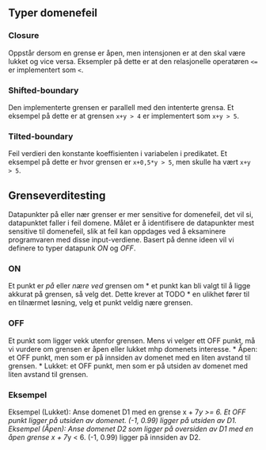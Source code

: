 

## Typer domenefeil

### Closure
Oppstår dersom en grense er åpen, men intensjonen er at den skal være lukket og vice versa. Eksempler på dette er at den relasjonelle operatøren `<=` er implementert som `<`.

### Shifted-boundary
Den implementerte grensen er parallell med den intenterte grensa.
Et eksempel på dette er at grensen `x+y > 4` er implementert som `x+y > 5`.

### Tilted-boundary
Feil verdieri den konstante koeffisienten i variabelen i predikatet.
Et eksempel på dette er hvor grensen er `x+0,5*y > 5`, men skulle ha vært `x+y > 5`.



## Grenseverditesting
Datapunkter på eller nær grenser er mer sensitive for domenefeil, det vil si, datapunktet faller i feil domene.
Målet er å identifisere de datapunkter mest sensitive til domenefeil, slik at feil kan oppdages ved å eksaminere programvaren med disse input-verdiene.
Basert på denne ideen vil vi definere to typer datapunk _ON_ og _OFF_.

### ON
Et punkt er _på_ eller _nære ved_ grensen om 
	*	et punkt kan bli valgt til å ligge akkurat på grensen, så velg det. Dette krever at TODO
	*	en ulikhet fører til en tilnærmet løsning, velg et punkt veldig nære grensen.

### OFF
Et punkt som ligger vekk utenfor grensen.
Mens vi velger ett OFF punkt, må vi vurdere om grensen er åpen eller lukket mhp domenets interesse. 
	* Åpen: et OFF punkt, men som er på innsiden av domenet med en liten avstand til grensen.
	* Lukket: et OFF punkt, men som er på utsiden av domenet med liten avstand til grensen.

### Eksempel
Eksempel (Lukket): Anse domenet D1 med en grense x + 7*y >= 6. Et OFF punkt ligger på utsiden av domenet. (-1, 0.99) ligger på utsiden av D1. 
Eksempel (Åpen): Anse domenet D2 som ligger på oversiden av D1 med en åpen grense x + 7*y < 6. (-1, 0.99) ligger på innsiden av D2.